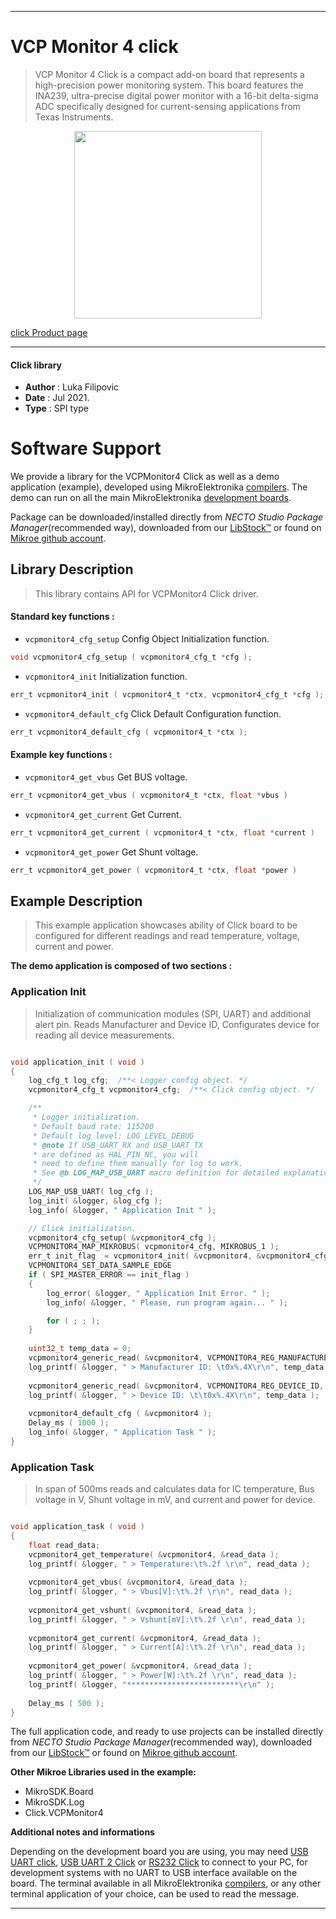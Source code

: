 
---
# VCP Monitor 4 click

> VCP Monitor 4 Click is a compact add-on board that represents a high-precision power monitoring system. This board features the INA239, ultra-precise digital power monitor with a 16-bit delta-sigma ADC specifically designed for current-sensing applications from Texas Instruments.

<p align="center">
  <img src="https://download.mikroe.com/images/click_for_ide/vcp_monitor_4_click.png" height=300px>
</p>

[click Product page](https://www.mikroe.com/vcp-monitor-4-click)

---


#### Click library

- **Author**        : Luka Filipovic
- **Date**          : Jul 2021.
- **Type**          : SPI type


# Software Support

We provide a library for the VCPMonitor4 Click
as well as a demo application (example), developed using MikroElektronika
[compilers](https://www.mikroe.com/necto-studio).
The demo can run on all the main MikroElektronika [development boards](https://www.mikroe.com/development-boards).

Package can be downloaded/installed directly from *NECTO Studio Package Manager*(recommended way), downloaded from our [LibStock&trade;](https://libstock.mikroe.com) or found on [Mikroe github account](https://github.com/MikroElektronika/mikrosdk_click_v2/tree/master/clicks).

## Library Description

> This library contains API for VCPMonitor4 Click driver.

#### Standard key functions :

- `vcpmonitor4_cfg_setup` Config Object Initialization function.
```c
void vcpmonitor4_cfg_setup ( vcpmonitor4_cfg_t *cfg );
```

- `vcpmonitor4_init` Initialization function.
```c
err_t vcpmonitor4_init ( vcpmonitor4_t *ctx, vcpmonitor4_cfg_t *cfg );
```

- `vcpmonitor4_default_cfg` Click Default Configuration function.
```c
err_t vcpmonitor4_default_cfg ( vcpmonitor4_t *ctx );
```

#### Example key functions :

- `vcpmonitor4_get_vbus` Get BUS voltage.
```c
err_t vcpmonitor4_get_vbus ( vcpmonitor4_t *ctx, float *vbus )
```

- `vcpmonitor4_get_current` Get Current.
```c
err_t vcpmonitor4_get_current ( vcpmonitor4_t *ctx, float *current )
```

- `vcpmonitor4_get_power` Get Shunt voltage.
```c
err_t vcpmonitor4_get_power ( vcpmonitor4_t *ctx, float *power )
```

## Example Description

> This example application showcases ability of Click board
to be configured for different readings and read temperature, 
voltage, current and power.

**The demo application is composed of two sections :**

### Application Init

> Initialization of communication modules (SPI, UART) and 
additional alert pin. Reads Manufacturer and Device ID,
Configurates device for reading all device measurements.

```c

void application_init ( void )
{
    log_cfg_t log_cfg;  /**< Logger config object. */
    vcpmonitor4_cfg_t vcpmonitor4_cfg;  /**< Click config object. */

    /** 
     * Logger initialization.
     * Default baud rate: 115200
     * Default log level: LOG_LEVEL_DEBUG
     * @note If USB_UART_RX and USB_UART_TX 
     * are defined as HAL_PIN_NC, you will 
     * need to define them manually for log to work. 
     * See @b LOG_MAP_USB_UART macro definition for detailed explanation.
     */
    LOG_MAP_USB_UART( log_cfg );
    log_init( &logger, &log_cfg );
    log_info( &logger, " Application Init " );

    // Click initialization.
    vcpmonitor4_cfg_setup( &vcpmonitor4_cfg );
    VCPMONITOR4_MAP_MIKROBUS( vcpmonitor4_cfg, MIKROBUS_1 );
    err_t init_flag  = vcpmonitor4_init( &vcpmonitor4, &vcpmonitor4_cfg );
    VCPMONITOR4_SET_DATA_SAMPLE_EDGE
    if ( SPI_MASTER_ERROR == init_flag )
    {
        log_error( &logger, " Application Init Error. " );
        log_info( &logger, " Please, run program again... " );

        for ( ; ; );
    }
    
    uint32_t temp_data = 0;
    vcpmonitor4_generic_read( &vcpmonitor4, VCPMONITOR4_REG_MANUFACTURER_ID, &temp_data );
    log_printf( &logger, " > Manufacturer ID: \t0x%.4X\r\n", temp_data );
    
    vcpmonitor4_generic_read( &vcpmonitor4, VCPMONITOR4_REG_DEVICE_ID, &temp_data );
    log_printf( &logger, " > Device ID: \t\t0x%.4X\r\n", temp_data );
    
    vcpmonitor4_default_cfg ( &vcpmonitor4 );
    Delay_ms ( 1000 );
    log_info( &logger, " Application Task " );
}

```

### Application Task

> In span of 500ms reads and calculates data for IC temperature,
Bus voltage in V, Shunt voltage in mV, and current and power for device.

```c

void application_task ( void )
{
    float read_data;
    vcpmonitor4_get_temperature( &vcpmonitor4, &read_data );
    log_printf( &logger, " > Temperature:\t%.2f \r\n", read_data );
    
    vcpmonitor4_get_vbus( &vcpmonitor4, &read_data );
    log_printf( &logger, " > Vbus[V]:\t%.2f \r\n", read_data );
    
    vcpmonitor4_get_vshunt( &vcpmonitor4, &read_data );
    log_printf( &logger, " > Vshunt[mV]:\t%.2f \r\n", read_data );
    
    vcpmonitor4_get_current( &vcpmonitor4, &read_data );
    log_printf( &logger, " > Current[A]:\t%.2f \r\n", read_data );
    
    vcpmonitor4_get_power( &vcpmonitor4, &read_data );
    log_printf( &logger, " > Power[W]:\t%.2f \r\n", read_data );
    log_printf( &logger, "*************************\r\n" );
    
    Delay_ms ( 500 );
}

```

The full application code, and ready to use projects can be installed directly from *NECTO Studio Package Manager*(recommended way), downloaded from our [LibStock&trade;](https://libstock.mikroe.com) or found on [Mikroe github account](https://github.com/MikroElektronika/mikrosdk_click_v2/tree/master/clicks).

**Other Mikroe Libraries used in the example:**

- MikroSDK.Board
- MikroSDK.Log
- Click.VCPMonitor4

**Additional notes and informations**

Depending on the development board you are using, you may need
[USB UART click](http://shop.mikroe.com/usb-uart-click),
[USB UART 2 Click](http://shop.mikroe.com/usb-uart-2-click) or
[RS232 Click](http://shop.mikroe.com/rs232-click) to connect to your PC, for
development systems with no UART to USB interface available on the board. The
terminal available in all MikroElektronika
[compilers](http://shop.mikroe.com/compilers), or any other terminal application
of your choice, can be used to read the message.

---
